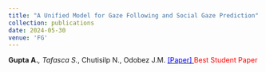 ```yaml
---
title: "A Unified Model for Gaze Following and Social Gaze Prediction"
collection: publications
date: 2024-05-30
venue: 'FG'
---
```

__Gupta A.__*, Tafasca S.*, Chutisilp N., Odobez J.M. [<span style="color:blue"> [Paper] </span>](https://lnkd.in/dK_XZp7j) <span style="color:red"> Best Student Paper </span>
